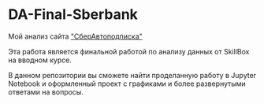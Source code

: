 # DA-Final-Sberbank
Мой анализ сайта ["СберАвтоподписка"](https://sberautopodpiska.ru/)

Эта работа является финальной работой по анализу данных от SkillBox на вводном курсе.

В данном репозитории вы сможете найти проделанную работу в Jupyter Notebook и оформленный проект с графиками и более развернутыми ответами на вопросы.
